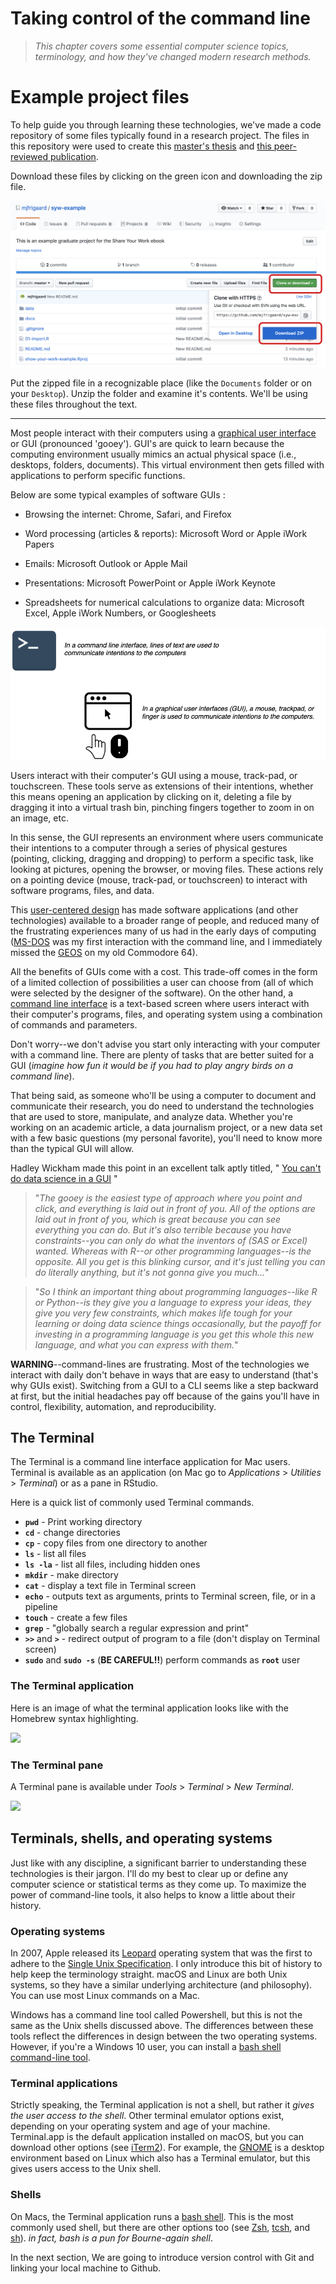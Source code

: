 # Taking control of the command line

> *This chapter covers some essential computer science topics, terminology, and how they've changed modern research methods.*

# Example project files

To help guide you through learning these technologies, we've made a code repository of some files typically found in a research project. The files in this repository were used to create this [master's thesis](http://csuchico-dspace.calstate.edu/handle/10211.3/10211.4_387) and [this peer-reviewed publication](https://journals.sagepub.com/doi/abs/10.1177/1941406412470719).

Download these files by clicking on the green icon and downloading the zip file. 

![](images/download-repo.png)

Put the zipped file in a recognizable place (like the `Documents` folder or on your `Desktop`). Unzip the folder and examine it's contents. We'll be using these files throughout the text. 


***

Most people interact with their computers using a [graphical user interface](https://en.wikipedia.org/wiki/Graphical_user_interface) or GUI (pronounced 'gooey'). GUI's are quick to learn because the computing environment usually mimics an actual physical space (i.e., desktops, folders, documents). This virtual environment then gets filled with applications to perform specific functions. 

Below are some typical examples of software GUIs : 

* Browsing the internet: Chrome, Safari, and Firefox

* Word processing (articles & reports): Microsoft Word or Apple iWork Papers

* Emails: Microsoft Outlook or Apple Mail

* Presentations: Microsoft PowerPoint or Apple iWork Keynote

* Spreadsheets for numerical calculations to organize data: Microsoft Excel, Apple iWork Numbers, or Googlesheets

![](images/CLIvsGUI.png)

Users interact with their computer's GUI using a mouse, track-pad, or touchscreen. These tools serve as extensions of their intentions, whether this means opening an application by clicking on it, deleting a file by dragging it into a virtual trash bin, pinching fingers together to zoom in on an image, etc.

In this sense, the GUI represents an environment where users communicate their intentions to a computer through a series of physical gestures (pointing, clicking, dragging and dropping) to perform a specific task, like looking at pictures, opening the browser, or moving files. These actions rely on a pointing device (mouse, track-pad, or touchscreen) to interact with software programs, files, and data. 

This [user-centered design](https://en.wikipedia.org/wiki/User-centered_design) has made software applications (and other technologies) available to a broader range of people, and reduced many of the frustrating experiences many of us had in the early days of computing ([MS-DOS](https://en.wikipedia.org/wiki/MS-DOS) was my first interaction with the command line, and I immediately missed the [GEOS](https://en.wikipedia.org/wiki/GEOS_(8-bit_operating_system)) on my old Commodore 64).

All the benefits of GUIs come with a cost. This trade-off comes in the form of a limited collection of possibilities a user can choose from (all of which were selected by the designer of the software). On the other hand, a [command line interface](https://en.wikipedia.org/wiki/Command-line_interface) is a text-based screen where users interact with their computer's programs, files, and operating system using a combination of commands and parameters.

Don't worry--we don't advise you start only interacting with your computer with a command line. There are plenty of tasks that are better suited for a GUI (*imagine how fun it would be if you had to play angry birds on a command line*).

That being said, as someone who'll be using a computer to document and communicate their research, you do need to understand the technologies that are used to store, manipulate, and analyze data. Whether you're working on an academic article, a data journalism project, or a new data set with a few basic questions (my personal favorite), you'll need to know more than the typical GUI will allow. 

Hadley Wickham made this point in an excellent talk aptly titled, " [You can't do data science in a GUI](https://www.youtube.com/watch?v=cpbtcsGE0OA) "

> "*The gooey is the easiest type of approach where you point and click, and everything is laid out in front of you. All of the options are laid out in front of you, which is great because you can see everything you can do. But it's also terrible because you have constraints--you can only do what the inventors of (SAS or Excel) wanted. Whereas with R--or other programming languages--is the opposite. All you get is this blinking cursor, and it's just telling you can do literally anything, but it's not gonna give you much...*"

> "*So I think an important thing about programming languages--like R or Python--is they give you a language to express your ideas, they give you very few constraints, which makes life tough for your learning or doing data science things occasionally, but the payoff for investing in a programming language is you get this whole this new language, and what you can express with them.*"

**WARNING**--command-lines are frustrating. Most of the technologies we interact with daily don't behave in ways that are easy to understand (that's why GUIs exist). Switching from a GUI to a CLI seems like a step backward at first, but the initial headaches pay off because of the gains you'll have in control, flexibility, automation, and reproducibility.

## The Terminal 

The Terminal is a command line interface application for Mac users. Terminal is available as an application (on Mac go to *Applications* > *Utilities* > *Terminal*) or as a pane in RStudio.

Here is a quick list of commonly used Terminal commands.

* **`pwd`** - Print working directory 
* **`cd`** - change directories  
* **`cp`** - copy files from one directory to another  
* **`ls`** - list all files
* **`ls -la`** - list all files, including hidden ones
* **`mkdir`** - make directory  
* **`cat`** - display a text file in Terminal screen
* **`echo`** - outputs text as arguments, prints to Terminal screen, file, or in a pipeline
* **`touch`** - create a few files
* **`grep`** - "globally search a regular expression and print"
* **`>>`** and **`>`** - redirect output of program to a file (don't display on Terminal screen)
* **`sudo`** and **`sudo -s`** (**BE CAREFUL!!**) perform commands as **`root`** user  

### The Terminal application

Here is an image of what the terminal application looks like with the Homebrew syntax highlighting. 

![](image/1-terminal.png)

### The Terminal pane

A Terminal pane is available under *Tools* > *Terminal* > *New Terminal*. 

![](image/2-terminal-pane.png)

## Terminals, shells, and operating systems

Just like with any discipline, a significant barrier to understanding these technologies is their jargon. I'll do my best to clear up or define any computer science or statistical terms as they come up. To maximize the power of command-line tools, it also helps to know a little about their history.  

### Operating systems

In 2007, Apple released its [Leopard](https://en.wikipedia.org/wiki/MacOS_version_history#Version_10.5:_%22Leopard%22) operating system that was the first to adhere to the [Single Unix Specification](https://en.wikipedia.org/wiki/Single_UNIX_Specification). I only introduce this bit of history to help keep the terminology straight. macOS and Linux are both Unix systems, so they have a similar underlying architecture (and philosophy). You can use most Linux commands on a Mac.  

Windows has a command line tool called Powershell, but this is not the same as the Unix shells discussed above. The differences between these tools reflect the differences in design between the two operating systems. However, if you're a Windows 10 user, you can install a [bash shell command-line tool](https://www.windowscentral.com/how-install-bash-shell-command-line-windows-10). 

### Terminal applications

Strictly speaking, the Terminal application is not a shell, but rather it *gives the user access to the shell*. Other terminal emulator options exist, depending on your operating system and age of your machine. Terminal.app is the default application installed on macOS, but you can download other options (see [iTerm2](https://www.iterm2.com/)). For example, the [GNOME](https://en.wikipedia.org/wiki/GNOME) is a desktop environment based on Linux which also has a Terminal emulator, but this gives users access to the Unix shell. 

### Shells

On Macs, the Terminal application runs a [bash shell](https://en.wikipedia.org/wiki/Bash_(Unix_shell)). This is the most commonly used shell, but there are other options too (see [Zsh](http://zsh.sourceforge.net/), [tcsh](https://en.wikipedia.org/wiki/Tcsh), and [sh](https://en.wikipedia.org/wiki/Bourne_shell)). *in fact, bash is a pun for Bourne-again shell*.

In the next section, We are going to introduce version control with Git and linking your local machine to Github. 